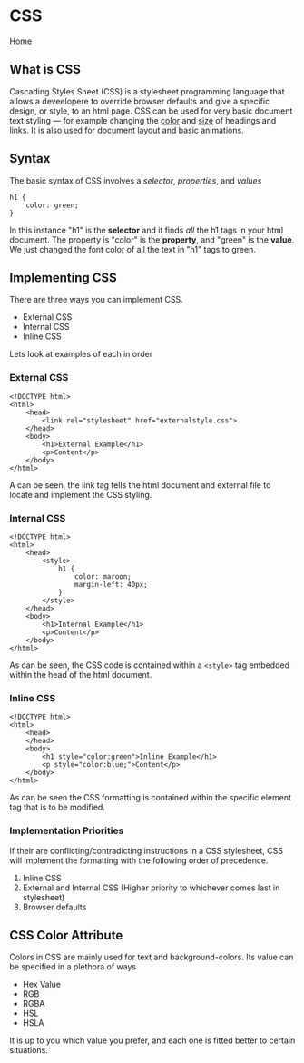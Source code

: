 # CSS

[Home](index.md)

## What is CSS

Cascading Styles Sheet (CSS) is a stylesheet programming language that allows a deveelopere to override browser defaults and give a specific design, or style, to an html page. CSS can be used for very basic document text styling — for example changing the [color](https://developer.mozilla.org/en-US/docs/Web/CSS/color_value) and [size](https://developer.mozilla.org/en-US/docs/Web/CSS/font-size) of headings and links. It is also used for document layout and basic animations.

## Syntax

The basic syntax of CSS involves a *selector*, *properties*, and *values*

```
h1 {
    color: green;
}
```

In this instance "h1" is the **selector** and it finds *all* the h1 tags in your html document. The property is "color" is the **property**, and "green" is the **value**. We just changed the font color of all the text in "h1" tags to green.

## Implementing CSS

There are three ways you can implement CSS.

- External CSS
- Internal CSS
- Inline CSS

Lets look at examples of each in order

### External CSS

```
<!DOCTYPE html>
<html>
    <head>
        <link rel="stylesheet" href="externalstyle.css">
    </head>
    <body>
        <h1>External Example</h1>
        <p>Content</p>
    </body>
</html>
```

A can be seen, the link tag tells the html document and external file to locate and implement the CSS styling.

### Internal CSS

```
<!DOCTYPE html>
<html>
    <head>
        <style>
            h1 {
                color: maroon;
                margin-left: 40px;
            }
        </style>
    </head>
    <body>
        <h1>Internal Example</h1>
        <p>Content</p>
    </body>
</html>
```

As can be seen, the CSS code is contained within a `<style>` tag embedded within the head of the html document.

### Inline CSS

```
<!DOCTYPE html>
<html>
    <head>
    </head>
    <body>
        <h1 style="color:green">Inline Example</h1>
        <p style="color:blue;">Content</p>
    </body>
</html>
```

As can be seen the CSS formatting is contained within the specific element tag that is to be modified.

### Implementation Priorities

If their are conflicting/contradicting instructions in a CSS stylesheet, CSS will implement the formatting with the following order of precedence.

1. Inline CSS
2. External and Internal CSS (Higher priority to whichever comes last in stylesheet)
3. Browser defaults

## CSS Color Attribute

Colors in CSS are mainly used for text and background-colors. Its value can be specified in a plethora of ways

- Hex Value
- RGB
- RGBA
- HSL
- HSLA

It is up to you which value you prefer, and each one is fitted better to certain situations.